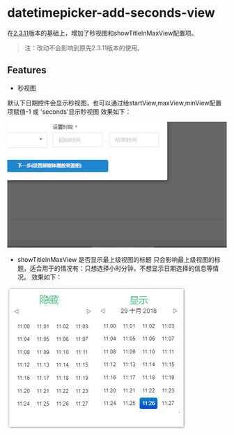 # datetimepicker-add-seconds-view
在[2.3.11](http://www.bootcss.com/p/bootstrap-datetimepicker/)版本的基础上，增加了秒视图和showTitleInMaxView配置项。

> 注：改动不会影响到原先2.3.11版本的使用。

## Features


- 秒视图

默认下日期控件会显示秒视图，也可以通过给startView,maxView,minView配置项赋值-1 或 'seconds'显示秒视图
效果如下：

![](https://github.com/MadaoChen/images/blob/master/ccc.gif)

- showTitleInMaxView 是否显示最上级视图的标题
只会影响最上级视图的标题，适合用于的情况有：只想选择小时分钟，不想显示日期选择的信息等情况。
效果如下：

![](https://github.com/MadaoChen/images/blob/master/date1.jpg)
